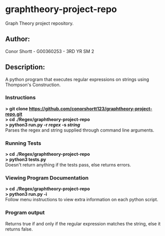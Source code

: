 # graphtheory-project-repo
Graph Theory project repository.</br>
## Author:
Conor Shortt - G00360253 - 3RD YR SM 2
## Description:
A python program that executes regular expressions on strings using Thompson's Construction.<br/>
### Instructions</br>
<b>> git clone https://github.com/conorshortt123/graphtheory-project-repo.git</b></br>
<b>> cd ./Regex/graphtheory-project-repo</b></br>
<b>> python3 run.py -r *regex* -s *string*</b></br>
Parses the regex and string supplied through command line arguments.
### Running Tests</br>
<b>> cd ./Regex/graphtheory-project-repo</b></br>
<b>> python3 tests.py</b></br>
Doesn't return anything if the tests pass, else returns errors.
### Viewing Program Documentation</br>
<b>> cd ./Regex/graphtheory-project-repo</b></br>
<b>> python3 run.py -i</b></br>
Follow menu instructions to view extra information on each python script.
### Program output</br>
Returns true if and only if the regular expression matches the string, else it returns false.
